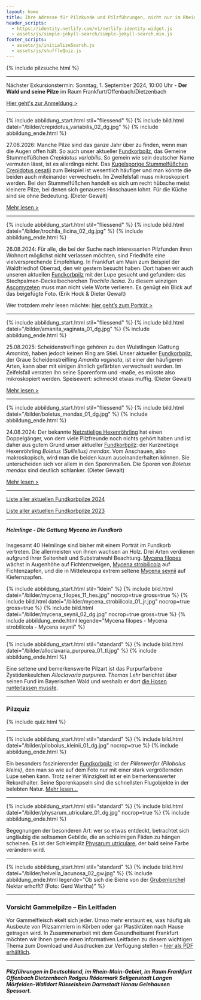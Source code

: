 ```yaml
---
layout: home
title: Ihre Adresse für Pilzkunde und Pilzführungen, nicht nur im Rhein-Main-Gebiet
header_scripts:
  - https://identity.netlify.com/v1/netlify-identity-widget.js
  - assets/js/simple-jekyll-search/simple-jekyll-search.min.js
footer_scripts:
  - assets/js/initializeSearch.js
  - assets/js/shuffleQuiz.js
---
```

[](/fundkorb.de/termine)

{% include pilzsuche.html %}

- - -

Nächster Exkursionstermin: Sonntag, 1. September 2024, 10:00 Uhr - **Der Wald und seine Pilze** im Raum Frankfurt/Offenbach/Dietzenbach

[Hier geht's zur Anmeldung >](/termine)

- - -

{% include abbildung_start.html stil="fliessend" %}
{% include bild.html datei="/bilder/crepidotus_variabilis_02_dg.jpg" %}
{% include abbildung_ende.html %}

27.08.2026: Manche Pilze sind das ganze Jahr über zu finden, wenn man die Augen offen hält. So auch unser aktueller [Fundkorbpilz](AA "Glossar-"), das Gemeine Stummelfüßchen *Crepidotus variabilis*. So gemein wie sein deutscher Name vermuten lässt, ist es allerdings nicht. Das [Kugelsporige Stummelfüßchen Crepidotus cesatii](/pilze/crepidotus-cesatii-kugelsporiges-stummelfüßchen) zum Beispiel ist wesentlich häufiger und man könnte die beiden auch miteinander verwechseln. Im Zweifelsfall muss mikroskopiert werden. Bei den Stummelfüßchen handelt es sich um recht hübsche meist kleinere Pilze, bei denen sich genaueres Hinschauen lohnt. Für die Küche sind sie ohne Bedeutung. (Dieter Gewalt)

[Mehr lesen >](/pilze/crepidotus-variabilis-gemeines-stummelfüßchen)

<div style="clear:  both"></div>

- - -

{% include abbildung_start.html stil="fliessend" %}
{% include bild.html datei="/bilder/trochila_ilicina_02_dg.jpg" %}
{% include abbildung_ende.html %}

26.08.2024: Für alle, die bei der Suche nach interessanten Pilzfunden ihren Wohnort möglichst nicht verlassen möchten, sind Friedhöfe eine vielversprechende Empfehlung. In Frankfurt am Main zum Beispiel der Waldfriedhof Oberrad, den wir gestern besucht haben. Dort haben wir auch unseren aktuellen [Fundkorbpilz](AA "Glossar-") mit der Lupe gesucht und gefunden: das Stechpalmen-Deckelbecherchen *Trochila ilicina*. Zu diesem winzigen [Ascomyzeten](Ascomyzeten "Glossar") muss man nicht viele Worte verlieren. Es genügt ein Blick auf das beigefügte Foto. (Erik Hock & Dieter Gewalt)

Wer trotzdem mehr lesen möchte: [hier geht’s zum Porträt >](/pilze/trochila-ilicina-stechpalmen-deckelbecherchen)

<div style="clear:  both"></div>

- - -

{% include abbildung_start.html stil="fliessend" %}
{% include bild.html datei="/bilder/amanita_vaginata_01_dg.jpg" %}
{% include abbildung_ende.html %}

25.08.2025: Scheidenstreiflinge gehören zu den Wulstlingen (Gattung *Amanita*), haben jedoch keinen Ring am Stiel. Unser aktueller [Fundkorbpilz](AA "Glossar-"), der Graue Scheidenstreifling *Amanita vaginata*, ist einer der häufigeren Arten, kann aber mit einigen ähnlich gefärbten verwechselt werden. Im Zeifelsfall verraten ihn seine Sporenform und -maße, es müsste also mikroskopiert werden. Speisewert: schmeckt etwas muffig. (Dieter Gewalt)

[Mehr lesen >](/pilze/amanita-vaginata-grauer-scheidenstreifling)

<div style="clear:  both"></div>

- - -

{% include abbildung_start.html stil="fliessend" %}
{% include bild.html datei="/bilder/boletus_mendax_01_dg.jpg" %}
{% include abbildung_ende.html %}

24.08.2024: Der bekannte [Netzstielige Hexenröhrling](/pilze/boletus-luridus-netzstieliger-hexenröhrling) hat einen Doppelgänger, von dem viele Pilzfreunde noch nichts gehört haben und ist daher aus gutem Grund unser aktueller [Fundkorbpilz](AA "Glossar-"): der Kurznetzige Hexenröhrling *Boletus (Suillellus) mendax*. Vom Anschauen, also makroskopisch, wird man die beiden kaum auseinanderhalten können. Sie unterscheiden sich vor allem in den Sporenmaßen. Die Sporen von *Boletus mendax* sind deutlich schlanker. (Dieter Gewalt)

[Mehr lesen >](/pilze/boletus-mendax-kurznetziger-hexenröhrling)

<div style="clear:  both"></div>

- - -

[Liste aller aktuellen Fundkorbpilze 2024](/artikel/liste-aller-aktuellen-fundkorbpilze-2024.html)

[Liste aller aktuellen Fundkorbpilze 2023](/artikel/liste-aller-aktuellen-fundkorbpilze-2023.html)

- - -

##### Helmlinge - Die Gattung *Mycena* im Fundkorb

Insgesamt 40 Helmlinge sind bisher mit einem Porträt im Fundkorb vertreten. Die allermeisten von ihnen wachsen an Holz. Drei Arten verdienen aufgrund ihrer Seltenheit und Substratwahl Beachtung. [Mycena filopes](/pilze/mycena-filopes-zerbrechlicher-fadenhelmling) wächst in Augenhöhe auf Fichtenzweigen, [Mycena strobilicola](/pilze/mycena-strobilicola-fichtenzapfenhelmling) auf Fichtenzapfen, und die in Mitteleuropa extrem seltene [Mycena seynii](/pilze/mycena-seynii-mediterraner-kiefernzapfenhelmling) auf Kiefernzapfen.

{% include abbildung_start.html stil="klein" %}
{% include bild.html datei="/bilder/mycena_filopes_11_hes.jpg" nocrop=true gross=true %}
{% include bild.html datei="/bilder/mycena_strobilicola_01_jr.jpg" nocrop=true gross=true %}
{% include bild.html datei="/bilder/mycena_seynii_02_dg.jpg" nocrop=true gross=true %}
{% include abbildung_ende.html legende="Mycena filopes - Mycena strobilicola - Mycena seynii" %}

- - -

{% include abbildung_start.html stil="standard" %}
{% include bild.html datei="/bilder/alloclavaria_purpurea_01_tl.jpg" %}
{% include abbildung_ende.html %}

Eine seltene und bemerkenswerte Pilzart ist das Purpurfarbene Zystidenkeulchen *Alloclavaria purpurea*. *Thomas Lehr* berichtet über seinen Fund im Bayerischen Wald und weshalb er dort [die Hosen runterlassen musste](/pilze/alloclavaria-purpurea-purpurfarbenes-zystidenkeulchen).

- - -

### Pilzquiz

{% include quiz.html %}

- - -

{% include abbildung_start.html stil="standard" %}
{% include bild.html datei="/bilder/pilobolus_kleinii_01_dg.jpg" nocrop=true %}
{% include abbildung_ende.html %}

Ein besonders faszinierender [Fundkorbpilz](AA "Glossar-") ist der *Pillenwerfer (Pilobolus kleinii)*, den man so wie auf dem Foto nur mit einer stark vergrößernden Lupe sehen kann. Trotz seiner Winzigkeit ist er ein bemerkenswerter Rekordhalter. Seine Sporenkapseln sind die schnellsten Flugobjekte in der belebten Natur. [Mehr lesen...](/pilze/pilobolus-kleinii-pillenwerfer)

- - -

{% include abbildung_start.html stil="standard" %}
{% include bild.html datei="/bilder/physarum_utriculare_01_dg.jpg" nocrop=true %}
{% include abbildung_ende.html %}

Begegnungen der besonderen Art: wer so etwas entdeckt, betrachtet sich ungläubig die seltsamen Gebilde, die an schleimigen Fäden zu hängen scheinen. Es ist der Schleimpilz [Physarum utriculare](/pilze/physarum-utriculare-fadenfruchtschleimpilz), der bald seine Farbe verändern wird.

- - -

{% include abbildung_start.html stil="standard" %}
{% include bild.html datei="/bilder/helvella_lacunosa_02_gw.jpg" %}
{% include abbildung_ende.html legende="Ob sich die Biene von der <a href='/pilze/helvella-lacunosa-grubenlorchel'>Grubenlorchel</a> Nektar erhofft?  (Foto: Gerd Wartha)" %}

- - -

### Vorsicht Gammelpilze – Ein Leitfaden

Vor Gammelfleisch ekelt sich jeder. Umso mehr erstaunt es, was häufig als Ausbeute von Pilzsammlern in Körben oder gar Plastiktüten nach Hause getragen wird. In Zusammenarbeit mit dem Gesundheitsamt Frankfurt möchten wir Ihnen gerne einen informativen Leitfaden zu diesem wichtigen Thema zum Download und Ausdrucken zur Verfügung stellen – [hier als PDF erhältlich](/assets/docs/Fundkorb.de-Gammelpilze.pdf).

- - -

##### Pilzführungen in Deutschland, im Rhein-Main-Gebiet, im Raum Frankfurt Offenbach Dietzenbach Rodgau Rödermark Seligenstadt Langen Mörfelden-Walldort Rüsselsheim Darmstadt Hanau Gelnhausen Spessart.